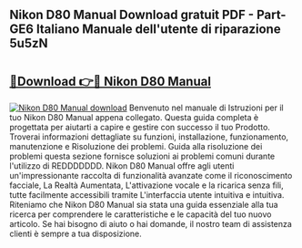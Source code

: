 ## Nikon D80 Manual Download gratuit PDF - Part-GE6 Italiano Manuale dell'utente di riparazione 5u5zN

# <h2><a href="http://dfcfnb.blite.top/?on=Nikon+D80+Manual">🔗Download 👉🔴 Nikon D80 Manual</a></h2>

[![Nikon D80 Manual download](https://i.imgur.com/lujVjoI.png)](http://dfcfnb.blite.top/?on=Nikon+D80+Manual)
Benvenuto nel manuale di Istruzioni per il tuo Nikon D80 Manual appena collegato. Questa guida completa è progettata per aiutarti a capire e gestire con successo il tuo Prodotto. Troverai informazioni dettagliate su funzioni, installazione, funzionamento, manutenzione e Risoluzione dei problemi. Guida alla risoluzione dei problemi questa sezione fornisce soluzioni ai problemi comuni durante l'utilizzo di REDDDDDDD. Nikon D80 Manual offre agli utenti un'impressionante raccolta di funzionalità avanzate come il riconoscimento facciale, La Realtà Aumentata, L'attivazione vocale e la ricarica senza fili, tutte facilmente accessibili tramite L'interfaccia utente intuitiva e intuitiva. Riteniamo che Nikon D80 Manual sia stata una guida essenziale alla tua ricerca per comprendere le caratteristiche e le capacità del tuo nuovo articolo. Se hai bisogno di aiuto o hai domande, il nostro team di assistenza clienti è sempre a tua disposizione.
